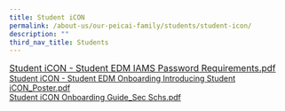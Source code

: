 ```yaml
---
title: Student iCON
permalink: /about-us/our-peicai-family/students/student-icon/
description: ""
third_nav_title: Students
---
```

<p><a href="/files/Student%20iCON%20-%20Student%20EDM%20IAMS%20Password%20Requirements.pdf"><font size="3">Student iCON - Student EDM IAMS Password Requirements.pdf</a></font><br /><a href="/files/Student%20iCON%20-%20Student%20EDM%20Onboarding%20%20Introducing%20Student%20iCON_Poster.pdf">Student iCON - Student EDM Onboarding Introducing Student iCON_Poster.pdf</a><br /><a href="/files/Student%20iCON%20Onboarding%20Guide_Sec%20Schs.pdf">Student iCON Onboarding Guide_Sec Schs.pdf</a></p>
</font>